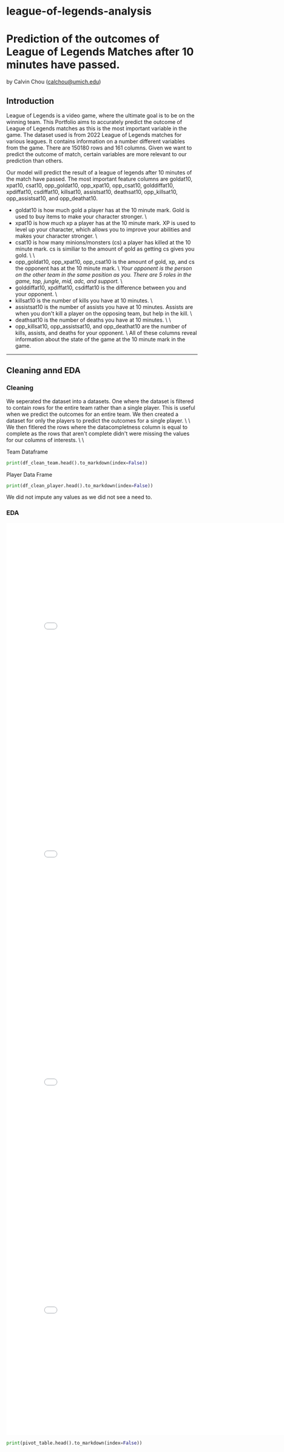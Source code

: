 # league-of-legends-analysis

# Prediction of the outcomes of League of Legends Matches after 10 minutes have passed.

by Calvin Chou (calchou@umich.edu)

## Introduction

League of Legends is a video game, where the ultimate goal is to be on the winning team. This Portfolio aims to accurately predict the outcome of League of Legends matches as this is the most important variable in the game. The dataset used is from 2022 League of Legends matches for various leagues. It contains information on a number different variables from the game. There are 150180 rows and 161 columns. Given we want to predict the outcome of match, certain variables are more relevant to our prediction than others. 

Our model will predict the result of a league of legends after 10 minutes of the match have passed. The most important feature columns are goldat10, xpat10, csat10, opp_goldat10, opp_xpat10, opp_csat10, golddiffat10, xpdiffat10, csdiffat10, killsat10, assistsat10, deathsat10, opp_killsat10, opp_assistsat10, and opp_deathat10. 
- goldat10 is how much gold a player has at the 10 minute mark. Gold is used to buy items to make your character stronger. \\
- xpat10 is how much xp a player has at the 10 minute mark. XP is used to level up your character, which allows you to improve your abilities and makes your character stronger. \\
- csat10 is how many minions/monsters (cs) a player has killed at the 10 minute mark. cs is similiar to the amount of gold as getting cs gives you gold. \\
\\
- opp_goldat10, opp_xpat10, opp_csat10 is the amount of gold, xp, and cs the opponent has at the 10 minute mark.
\\
*Your opponent is the person on the other team in the same position as you. There are 5 roles in the game, top, jungle, mid, adc, and support.*
\\
- golddiffat10, xpdiffat10, csdiffat10 is the difference between you and your opponent.
\\
- killsat10 is the number of kills you have at 10 minutes. \\
- assistsat10 is the number of assists you have at 10 minutes. Assists are when you don't kill a player on the opposing team, but help in the kill. \\
- deathsat10 is the number of deaths you have at 10 minutes. \\
\\
- opp_killsat10, opp_assistsat10, and opp_deathat10 are the number of kills, assists, and deaths for your opponent.
\\
All of these columns reveal information about the state of the game at the 10 minute mark in the game. 

---

## Cleaning annd EDA

### Cleaning

We seperated the dataset into a datasets. One where the dataset is filtered to contain rows for the entire team rather than a single player. This is useful when we predict the outcomes for an entire team. We then created a dataset for only the players to predict the outcomes for a single player. \\
\\
We then fitlered the rows where the datacompletness column is equal to complete as the rows that aren't complete didn't were missing the values for our columns of interests. \\
\\

Team Dataframe

```py
print(df_clean_team.head().to_markdown(index=False))
```


Player Data Frame

```py
print(df_clean_player.head().to_markdown(index=False))
```

We did not impute any values as we did not see a need to.

### EDA

<iframe
  src="assets/one_var.html"
  width="800"
  height="600"
  frameborder="0"
></iframe>

<iframe
  src="assets/two_var.html"
  width="800"
  height="600"
  frameborder="0"
></iframe>

<iframe
  src="assets/kills_bar.html"
  width="800"
  height="600"
  frameborder="0"
></iframe>

<iframe
  src="assets/champ_win_bar.html"
  width="800"
  height="600"
  frameborder="0"
></iframe>

```py
print(pivot_table.head().to_markdown(index=False))
```